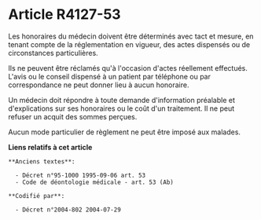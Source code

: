 # Article R4127-53

Les honoraires du médecin doivent être déterminés avec tact et mesure, en tenant compte de la réglementation en vigueur, des
actes dispensés ou de circonstances particulières.

Ils ne peuvent être réclamés qu'à l'occasion d'actes réellement effectués. L'avis ou le conseil dispensé à un patient par
téléphone ou par correspondance ne peut donner lieu à aucun honoraire.

Un médecin doit répondre à toute demande d'information préalable et d'explications sur ses honoraires ou le coût d'un
traitement. Il ne peut refuser un acquit des sommes perçues.

Aucun mode particulier de règlement ne peut être imposé aux malades.

**Liens relatifs à cet article**

	**Anciens textes**:

	  - Décret n°95-1000 1995-09-06 art. 53
	  - Code de déontologie médicale - art. 53 (Ab)

	**Codifié par**:

	  - Décret n°2004-802 2004-07-29
